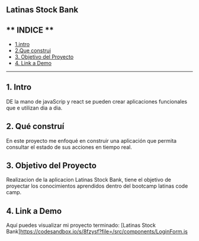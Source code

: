 # 
## Latinas Stock Bank


## ** INDICE **

* [1.intro ](#)
* [2.Que construi ](#)
* [3. Objetivo del Proyecto](#)
* [4. Link a Demo](#)

****

## 1. Intro
DE la mano de javaScrip y react se pueden crear aplicaciones funcionales que e utilizan dia a dia. 

## 2. Qué construí

En este proyecto me enfoqué en construir una aplicación que permita consultar el estado de sus acciones en tiempo real.


## 3. Objetivo del Proyecto
Realizacion de la aplicacion Latinas Stock Bank, tiene el objetivo de proyectar los conocimientos aprendidos dentro del bootcamp latinas code camp.
## 4. Link a Demo
Aquí puedes visualizar mi proyecto terminado: [Latinas Stock Bank]https://codesandbox.io/s/8fzysf?file=/src/components/LoginForm.js

